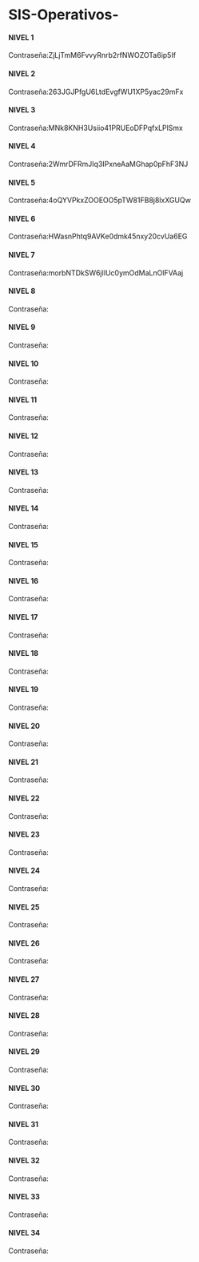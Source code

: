 # SIS-Operativos-
#### NIVEL 1
Contraseña:ZjLjTmM6FvvyRnrb2rfNWOZOTa6ip5If 
#### NIVEL 2
Contraseña:263JGJPfgU6LtdEvgfWU1XP5yac29mFx
#### NIVEL 3
Contraseña:MNk8KNH3Usiio41PRUEoDFPqfxLPlSmx
#### NIVEL 4
Contraseña:2WmrDFRmJIq3IPxneAaMGhap0pFhF3NJ
#### NIVEL 5
Contraseña:4oQYVPkxZOOEOO5pTW81FB8j8lxXGUQw
#### NIVEL 6
Contraseña:HWasnPhtq9AVKe0dmk45nxy20cvUa6EG
#### NIVEL 7
Contraseña:morbNTDkSW6jIlUc0ymOdMaLnOlFVAaj
#### NIVEL 8
Contraseña:
#### NIVEL 9
Contraseña:
#### NIVEL 10
Contraseña:
#### NIVEL 11
Contraseña:
#### NIVEL 12
Contraseña:
#### NIVEL 13
Contraseña:
#### NIVEL 14
Contraseña:
#### NIVEL 15
Contraseña:
#### NIVEL 16
Contraseña:
#### NIVEL 17
Contraseña:
#### NIVEL 18
Contraseña:
#### NIVEL 19
Contraseña:
#### NIVEL 20
Contraseña:
#### NIVEL 21
Contraseña:
#### NIVEL 22
Contraseña:
#### NIVEL 23
Contraseña:
#### NIVEL 24
Contraseña:
#### NIVEL 25
Contraseña:
#### NIVEL 26
Contraseña:
#### NIVEL 27
Contraseña:
#### NIVEL 28
Contraseña:
#### NIVEL 29
Contraseña:
#### NIVEL 30
Contraseña:
#### NIVEL 31
Contraseña:
#### NIVEL 32
Contraseña:
#### NIVEL 33
Contraseña:
#### NIVEL 34
Contraseña:
